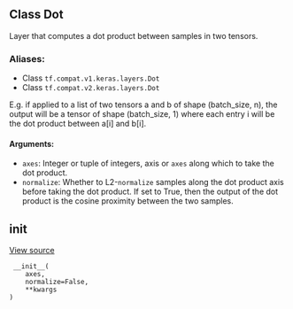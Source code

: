 ## Class Dot

Layer that computes a dot product between samples in two tensors.
### Aliases:
- Class `tf.compat.v1.keras.layers.Dot`
- Class `tf.compat.v2.keras.layers.Dot`

E.g. if applied to a list of two tensors a and b of shape (batch_size, n), the output will be a tensor of shape (batch_size, 1) where each entry i will be the dot product between a[i] and b[i].
#### Arguments:
- `axes`: Integer or tuple of integers, axis or `axes` along which to take the dot product.
- `normalize`: Whether to L2-`normalize` samples along the dot product axis before taking the dot product. If set to True, then the output of the dot product is the cosine proximity between the two samples.
## __init__
[View source](https://github.com/tensorflow/tensorflow/blob/r2.0/tensorflow/python/keras/layers/merge.py#L465-L480)


```
 __init__(
    axes,
    normalize=False,
    **kwargs
)
```
